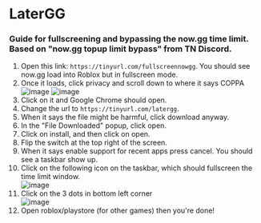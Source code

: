 # LaterGG
### Guide for fullscreening and bypassing the now.gg time limit. Based on "now.gg topup limit bypass" from TN Discord.

1. Open this link: `https://tinyurl.com/fullscreennowgg`. You should see now.gg load into Roblox but in fullscreen mode.
2. Once it loads, click privacy and scroll down to where it says COPPA<br>
![image](https://github.com/user-attachments/assets/663181d2-4711-4c1c-8290-65b5d2382fde)
![image](https://github.com/user-attachments/assets/b0df53a8-2b8e-4808-b2a6-2cb713b3780c)
4. Click on it and Google Chrome should open.
5. Change the url to `https://tinyurl.com/latergg`.
6. When it says the file might be harmful, click download anyway.
7. In the "File Downloaded" popup, click open.
8. Click on install, and then click on open.
9. Flip the switch at the top right of the screen.
10. When it says enable support for recent apps press cancel. You should see a taskbar show up.
11. Click on the following icon on the taskbar, which should fullscreen the time limit window.<br>
![image](https://github.com/user-attachments/assets/ae9c0abb-f4ba-4a33-901c-83d70932a303)
13. Click on the 3 dots in bottom left corner<br>
![image](https://github.com/user-attachments/assets/7bb09fc3-4e5f-4921-8251-a83077ae41a9)
15. Open roblox/playstore (for other games) then you're done!
